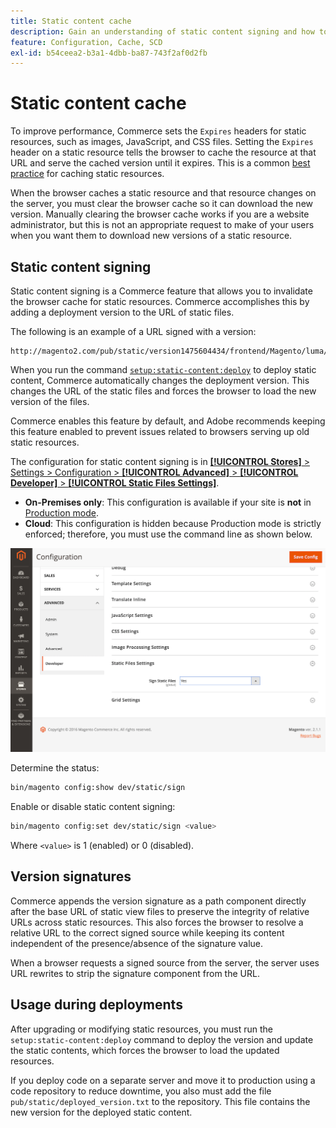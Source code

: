```yaml
---
title: Static content cache
description: Gain an understanding of static content signing and how to enable or disable the feature.
feature: Configuration, Cache, SCD
exl-id: b54ceea2-b3a1-4dbb-ba87-743f2af0d2fb
---
```

# Static content cache

To improve performance, Commerce sets the `Expires` headers for static resources, such as images, JavaScript, and CSS files.
Setting the `Expires` header on a static resource tells the browser to cache the resource at that URL and serve the cached version until it expires.
This is a common [best practice](https://developer.yahoo.com/performance/rules.html#expires=) for caching static resources.

When the browser caches a static resource and that resource changes on the server, you must clear the browser cache so it can download the new version.
Manually clearing the browser cache works if you are a website administrator, but this is not an appropriate request to make of your users when you want them to download new versions of a static resource.

## Static content signing

Static content signing is a Commerce feature that allows you to invalidate the browser cache for static resources.
Commerce accomplishes this by adding a deployment version to the URL of static files.

The following is an example of a URL signed with a version:

```terminal
http://magento2.com/pub/static/version1475604434/frontend/Magento/luma/en_US/images/logo.svg
```

When you run the command [`setup:static-content:deploy`](../cli/static-view-file-deployment.md) to deploy static content, Commerce automatically changes the deployment version.
This changes the URL of the static files and forces the browser to load the new version of the files.

Commerce enables this feature by default, and Adobe recommends keeping this feature enabled to prevent issues related to browsers serving up old static resources.

The configuration for static content signing is in [**[!UICONTROL Stores]** > Settings > Configuration > **[!UICONTROL Advanced]** > **[!UICONTROL Developer]** > **[!UICONTROL Static Files Settings]**](https://docs.magento.com/user-guide/system/static-file-signature.html).

- **On-Premises only**: This configuration is available if your site is **not** in [Production mode](https://experienceleague.adobe.com/docs/commerce-operations/configuration-guide/setup/application-modes.html#production-mode).
- **Cloud**: This configuration is hidden because Production mode is strictly enforced; therefore, you must use the command line as shown below.

![Static Files Settings](../../assets/configuration/static-files-settings.png)

Determine the status:

```bash
bin/magento config:show dev/static/sign
```

Enable or disable static content signing:

```bash
bin/magento config:set dev/static/sign <value>
```

Where `<value>` is 1 (enabled) or 0 (disabled).

## Version signatures

Commerce appends the version signature as a path component directly after the base URL of static view files to preserve the integrity of relative URLs across static resources.
This also forces the browser to resolve a relative URL to the correct signed source while keeping its content independent of the presence/absence of the signature value.

When a browser requests a signed source from the server, the server uses URL rewrites to strip the signature component from the URL.

## Usage during deployments

After upgrading or modifying static resources, you must run the `setup:static-content:deploy` command to deploy the version and update the static contents, which forces the browser to load the updated resources.

If you deploy code on a separate server and move it to production using a code repository to reduce downtime, you also must add the file `pub/static/deployed_version.txt` to the repository.
This file contains the new version for the deployed static content.
